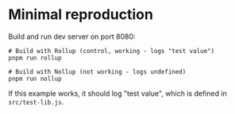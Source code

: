 # Minimal reproduction

Build and run dev server on port 8080:

```shell
# Build with Rollup (control, working - logs "test value")
pnpm run rollup

# Build with Nollup (not working - logs undefined)
pnpm run nollup
```

If this example works, it should log "test value", which is defined in
`src/test-lib.js`.
